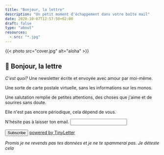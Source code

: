 ```yaml
---
title: "Bonjour, la lettre"
description: "Un petit moment d'échappement dans votre boîte mail"
date: 2020-10-07T12:57:50+02:00
draft: false
type: "about"
resources:
  - src: "*.jpg"
---
```



{{< photo src="cover.jpg" alt="aloha" >}}

## 💌 Bonjour, la lettre

*C'est quoi?* Une newsletter écrite et envoyée avec amour par moi-même.

Une sorte de carte postale virtuelle, sans les informations sur les monos.

Une salutation remplie de petites attentions, des choses que j'aime et de sourires sans doute.

Elle n'est pas encore périodique, cela dépend de vous.


<form class="py-6" action="https://tinyletter.com/bonjouryannick" method="post" target="popupwindow" onsubmit="window.open('https://tinyletter.com/bonjouryannick', 'popupwindow', 'scrollbars=yes,width=800,height=600');return true">
<label for="tlemail">
N'hésite pas à laisser ton email.
</label><input type="text" class="shadow appearance-none border rounded w-full mt-6 py-2 px-3 text-gray-700 leading-tight focus:outline-none focus:shadow-outline" name="email" id="tlemail" /></p><input type="hidden" value="1" name="embed"/><input class="bg-accent-600 hover:bg-accent-700 text-white font-bold py-2 px-4 rounded focus:outline-none focus:shadow-outline" type="submit" value="Subscribe" />
<a class=link" href="https://tinyletter.com" target="_blank">powered by TinyLetter</a>
</form>

*Promis je ne revends pas tes données et je ne te spammerai pas. Je déteste cela*

